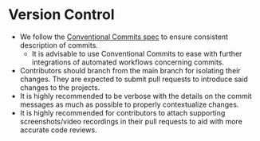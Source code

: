 # Version Control

- We follow the [Conventional Commits spec](https://www.conventionalcommits.org/en/v1.0.0/) to ensure consistent description of commits.
  - It is advisable to use Conventional Commits to ease with further integrations of automated workflows concerning commits.
- Contributors should branch from the main branch for isolating their changes. They are expected to submit pull requests to introduce said changes to the projects.
- It is highly recommended to be verbose with the details on the commit messages as much as possible to properly contextualize changes.
- It is highly recommended for contributors to attach supporting screenshots/video recordings in their pull requests to aid with more accurate code reviews.
